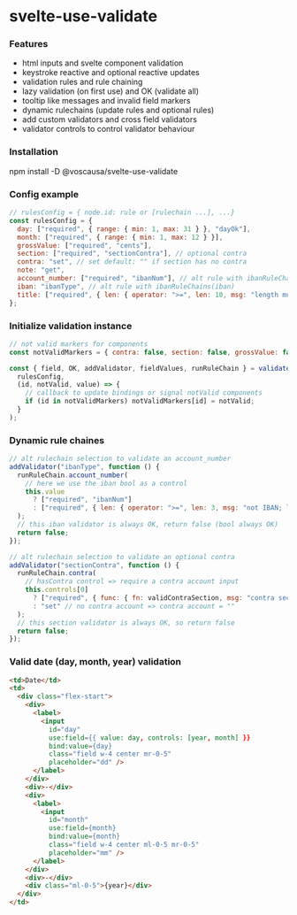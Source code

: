 # svelte-use-validate

### Features
* html inputs and svelte component validation
* keystroke reactive and optional reactive updates
* validation rules and rule chaining
* lazy validation (on first use) and OK (validate all)
* tooltip like messages and invalid field markers
* dynamic rulechains (update rules and optional rules)
* add custom validators and cross field validators
* validator controls to control validator behaviour

### Installation
npm install -D @voscausa/svelte-use-validate

### Config example

```js
// rulesConfig = { node.id: rule or [rulechain ...], ...}
const rulesConfig = {
  day: ["required", { range: { min: 1, max: 31 } }, "dayOk"],
  month: ["required", { range: { min: 1, max: 12 } }],
  grossValue: ["required", "cents"],
  section: ["required", "sectionContra"], // optional contra
  contra: "set", // set default: "" if section has no contra
  note: "get",
  account_number: ["required", "ibanNum"], // alt rule with ibanRuleChains(iban)
  iban: "ibanType", // alt rule with ibanRuleChains(iban)
  title: ["required", { len: { operator: ">=", len: 10, msg: "length must be >= 10" } }],
};
```

### Initialize validation instance

```js
// not valid markers for components
const notValidMarkers = { contra: false, section: false, grossValue: false };

const { field, OK, addValidator, fieldValues, runRuleChain } = validate(
  rulesConfig,
  (id, notValid, value) => {
    // callback to update bindings or signal notValid components
    if (id in notValidMarkers) notValidMarkers[id] = notValid;
  }
);
```

### Dynamic rule chaines

```js
// alt rulechain selection to validate an account_number
addValidator("ibanType", function () {
  runRuleChain.account_number(
    // here we use the iban bool as a control
    this.value
      ? ["required", "ibanNum"]
      : ["required", { len: { operator: ">=", len: 3, msg: "not IBAN; length must be > 3" } }]
  );
  // this iban validator is always OK, return false (bool always OK)
  return false;
});
```

```js
// alt rulechain selection to validate an optional contra
addValidator("sectionContra", function () {
  runRuleChain.contra(
    // hasContra control => require a contra account input
    this.controls[0]
      ? ["required", { func: { fn: validContraSection, msg: "contra section missing" } }]
      : "set" // no contra account => contra account = ""
  );
  // this section validator is always OK, so return false
  return false;
});
```

### Valid date (day, month, year) validation

```html
<td>Date</td>
<td>
  <div class="flex-start">
    <div>
      <label>
        <input
          id="day"
          use:field={{ value: day, controls: [year, month] }}
          bind:value={day}
          class="field w-4 center mr-0-5"
          placeholder="dd" />
      </label>
    </div>
    <div>-</div>
    <div>
      <label>
        <input
          id="month"
          use:field={month}
          bind:value={month}
          class="field w-4 center ml-0-5 mr-0-5"
          placeholder="mm" />
      </label>
    </div>
    <div>-</div>
    <div class="ml-0-5">{year}</div>
  </div>
</td>
```